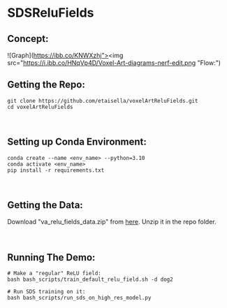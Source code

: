 # SDSReluFields

## Concept:
![Graph](https://ibb.co/KNWXzhj"><img src="https://i.ibb.co/HNqVp4D/Voxel-Art-diagrams-nerf-edit.png "Flow:")

## Getting the Repo:
    git clone https://github.com/etaisella/voxelArtReluFields.git
    cd voxelArtReluFields

</br>

## Setting up Conda Environment:
    conda create --name <env_name> --python=3.10
    conda activate <env_name>
    pip install -r requirements.txt

</br>

## Getting the Data:
Download "va_relu_fields_data.zip" from [here](https://drive.google.com/drive/folders/15nsQQzF1ykgefZ4WXuINgdOM90VxtXvL?usp=sharing).
Unzip it in the repo folder.

</br>

## Running The Demo:
    # Make a "regular" ReLU field:
    bash bash_scripts/train_default_relu_field.sh -d dog2

    # Run SDS training on it:
    bash bash_scripts/run_sds_on_high_res_model.py




